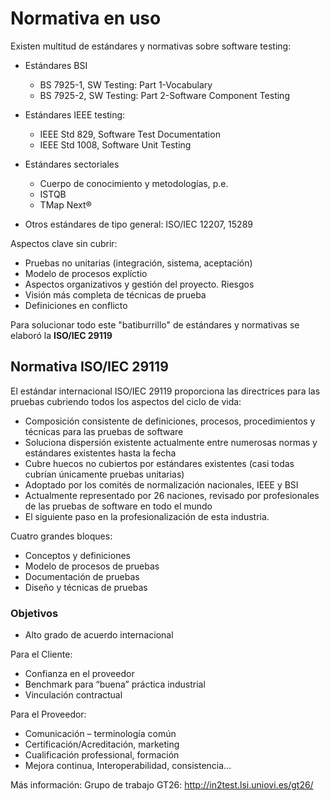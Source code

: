 # Normativa en uso

Existen multitud de estándares y normativas sobre software testing:

- Estándares BSI
    - BS 7925-1, SW Testing: Part 1-Vocabulary
    - BS 7925-2, SW Testing: Part 2-Software Component Testing

- Estándares IEEE testing:
    - IEEE Std 829, Software Test Documentation
    - IEEE Std 1008, Software Unit Testing

- Estándares sectoriales
    - Cuerpo de conocimiento y metodologías, p.e.
    - ISTQB
    - TMap Next®

- Otros estándares de tipo general: ISO/IEC 12207, 15289

Aspectos clave sin cubrir:

- Pruebas no unitarias (integración, sistema, aceptación)
- Modelo de procesos explíctio
- Aspectos organizativos y gestión del proyecto. Riesgos
- Visión más completa de técnicas de prueba
- Definiciones en conflicto

Para solucionar todo este "batiburrillo" de estándares y normativas se elaboró la **ISO/IEC 29119**

## Normativa ISO/IEC 29119

El estándar internacional ISO/IEC 29119 proporciona las directrices para las pruebas cubriendo todos los aspectos del ciclo de vida:

- Composición consistente de definiciones, procesos, procedimientos y técnicas para las pruebas de software
- Soluciona dispersión existente actualmente entre numerosas normas y estándares existentes hasta la fecha
- Cubre huecos no cubiertos por estándares existentes (casi todas cubrían únicamente pruebas unitarias)
- Adoptado por los comités de normalización nacionales, IEEE y BSI
- Actualmente representado por 26 naciones, revisado por profesionales de las pruebas de software en todo el mundo
- El siguiente paso en la profesionalización de esta industria.


Cuatro grandes bloques:

- Conceptos y definiciones
- Modelo de procesos de pruebas
- Documentación de pruebas
- Diseño y técnicas de pruebas

### Objetivos

- Alto grado de acuerdo internacional

Para el Cliente:

- Confianza en el proveedor
- Benchmark para “buena” práctica industrial
- Vinculación contractual

Para el Proveedor:

- Comunicación – terminología común
- Certificación/Acreditación, marketing
- Cualificación professional, formación
- Mejora continua, Interoperabilidad, consistencia…

Más información: Grupo de trabajo GT26: http://in2test.lsi.uniovi.es/gt26/